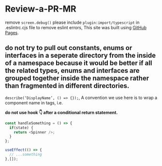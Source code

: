 # Review-a-PR-MR
remove <code>screen.debug()</code>
please include <code>plugin:import/typescript</code> in .eslintrc.cjs file to remove eslint errors, This site was built using [GitHub Pages](https://ankur171.hashnode.dev/eslintrccjs).
## do not try to pull out constants, enums or interfaces in a seperate directory from the inside of a namespace because it would be better if all the related types, enums and interfaces are grouped together inside the namespace rather than fragmented in different directories.
<code>describe(‘DisplayName’, () => {});</code>, A convention we use here is to wrap a component name in tags, i.e. <DisplayName />

<strong>do not use hook 👇 after a conditional return statement.</strong>
```javascript
const handleSomething = () => {
  if(state) {
    return <Spinner />;
  }
};

useEffect(() => {
  // ...something
},[]);
```
